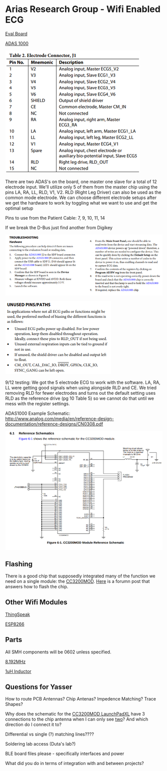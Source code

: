 # Arias Research Group - Wifi Enabled ECG

[Eval Board](http://www.analog.com/media/en/technical-documentation/user-guides/UG-426.pdf)

[ADAS 1000](http://www.analog.com/media/en/technical-documentation/data-sheets/ADAS1000_1000-1_1000-2.pdf)

![patient](patient_cable_pinout.jpg)

There are two ADAS's on the board, one master one slave for a total of 12 electrode input. We'll utilize only 5 of them from the master chip using the pins LA, RA, LL, RLD, V1, V2. RLD (Right Leg Driver) can also be used as the common mode electrode. We can choose different electrode setups after we get the hardware to work by toggling what we want to use and get the optimal setup

Pins to use from the Patient Cable: 7, 9, 10, 11, 14

If we break the D-Bus just find another from Digikey

![trouble](trouble_shooting.png)

![unused](unused_pins.png)

9/12 testing: We got the 5 electrode ECG to work with the software. LA, RA, LL were getting good signals when using alongside RLD and CE. We tried removing RLD for fewer electrodes and turns out the default setting uses RLD as the reference drive (pg 10 Table 5) so we cannot do that until we mess with the register settings.

ADAS1000 Example Schematic: http://www.analog.com/media/en/reference-design-documentation/reference-designs/CN0308.pdf

![CC3200MOD Refrence Schematic](cc3200mod_ref.jpg)

## Flashing

There is a good chip that supposedly integrated many of the function we need on a single module: the [CC3200MOD](http://www.ti.com/product/CC3200MOD/samplebuy). [Here](https://e2e.ti.com/support/wireless_connectivity/simplelink_wifi_cc31xx_cc32xx/f/968/t/514171?Questions-about-how-to-program-a-CC3200-based-custom-board) is a forumn post that answers how to flash the chip.

## Other Wifi Modules

[ThingSpeak](https://thingspeak.com/)

[ESP8266](https://www.sparkfun.com/products/13678)

## Parts

All SMH components will be 0602 unless specified.

[8.192MHz](https://www.digikey.com/product-detail/en/citizen-finedevice-co-ltd/CM309S8.192MABJT/300-2039-1-ND/482155)

[1uH Inductor](https://www.digikey.com/product-detail/en/tdk-corporation/MLZ2012M1R0HT000/445-8657-1-ND/3077939)

## Questions for Yasser

How to route PCB Antennas? Chip Antenas? Impedence Matching? Trace Shapes?

Why does the schematic for the [CC3200MOD LaunchPadXL](http://www.ti.com/lit/df/tidrc48/tidrc48.pdf) have 3 connections to the chip antenna when I can only see [two](http://www.ti.com/lit/df/tidrc48/tidrc48.pdf)? And which direction do I connect it to?

Differential vs single (?) matching lines????

Soldering lab access (Duta's lab?)

BLE board files please - specifically interfaces and power

What did you do in terms of integration with and between projects?
